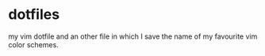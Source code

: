 # dotfiles
my vim dotfile and an other file in which 
I save the name of my favourite vim color schemes.
